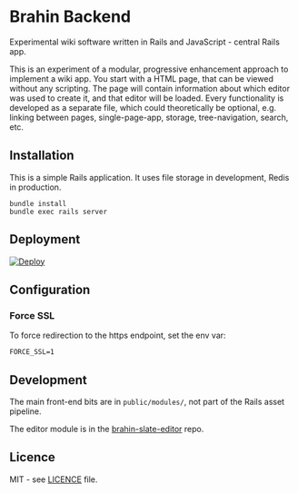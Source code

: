# Brahin Backend

Experimental wiki software written in Rails and JavaScript - central Rails app.

This is an experiment of a modular, progressive enhancement approach to implement a wiki app.
You start with a HTML page, that can be viewed without any scripting.
The page will contain information about which editor was used to create it,
and that editor will be loaded.
Every functionality is developed as a separate file, which could theoretically be optional,
e.g. linking between pages, single-page-app, storage, tree-navigation, search, etc.

## Installation

This is a simple Rails application.
It uses file storage in development, Redis in production.

    bundle install
    bundle exec rails server

## Deployment

[![Deploy](https://www.herokucdn.com/deploy/button.svg)](https://heroku.com/deploy)

## Configuration

### Force SSL

To force redirection to the https endpoint, set the env var:

    FORCE_SSL=1

## Development

The main front-end bits are in `public/modules/`, not part of the Rails asset pipeline.

The editor module is in the [brahin-slate-editor](https://github.com/bagilevi/brahin-slate-editor) repo.

## Licence

MIT - see [LICENCE](./LICENCE) file.

